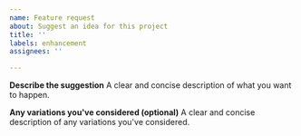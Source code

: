 ```yaml
---
name: Feature request
about: Suggest an idea for this project
title: ''
labels: enhancement
assignees: ''

---
```


**Describe the suggestion**
A clear and concise description of what you want to happen.

**Any variations you've considered (optional)**
A clear and concise description of any variations you've considered.